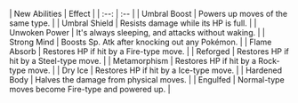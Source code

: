 | New Abilities | Effect |
                    | :--: | :-- |
                    | Umbral Boost | Powers up moves of the same type. |
| Umbral Shield | Resists damage while its HP is full. |
| Unwoken Power | It's always sleeping, and attacks without waking. |
| Strong Mind | Boosts Sp. Atk after knocking out any Pokémon. |
| Flame Absorb | Restores HP if hit by a Fire-type move. |
| Reforged | Restores HP if hit by a Steel-type move. |
| Metamorphism | Restores HP if hit by a Rock-type move. |
| Dry Ice | Restores HP if hit by a Ice-type move. |
| Hardened Body | Halves the damage from physical moves. |
| Engulfed | Normal-type moves become Fire-type and powered up. |


